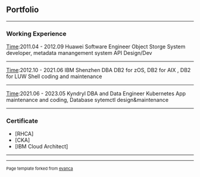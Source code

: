 ## Portfolio

---

### Working Experience

[Time](/sample_page):2011.04 - 2012.09
Huawei Software Engineer
Object Storge System developer, metadata manangement system API Design/Dev

---
[Time]():2012.10 - 2021.06
IBM Shenzhen DBA
DB2 for zOS, DB2 for AIX , DB2 for LUW Shell coding and maintenance 

---
[Time]():2021.06 - 2023.05
Kyndryl DBA and Data Engineer
Kubernetes App maintenance and coding, Database sytemctl design&maintenance 

---

### Certificate
- [RHCA]
- [CKA]
- [IBM Cloud Architect]

---

---
<p style="font-size:11px">Page template forked from <a href="https://github.com/evanca/quick-portfolio">evanca</a></p>
<!-- Remove above link if you don't want to attibute -->
